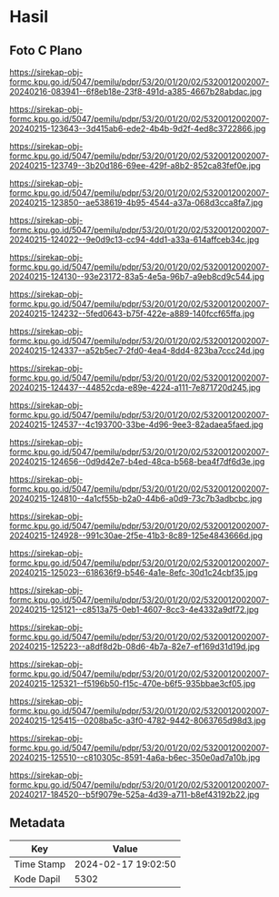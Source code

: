 # Hasil

## Foto C Plano

https://sirekap-obj-formc.kpu.go.id/5047/pemilu/pdpr/53/20/01/20/02/5320012002007-20240216-083941--6f8eb18e-23f8-491d-a385-4667b28abdac.jpg

https://sirekap-obj-formc.kpu.go.id/5047/pemilu/pdpr/53/20/01/20/02/5320012002007-20240215-123643--3d415ab6-ede2-4b4b-9d2f-4ed8c3722866.jpg

https://sirekap-obj-formc.kpu.go.id/5047/pemilu/pdpr/53/20/01/20/02/5320012002007-20240215-123749--3b20d186-69ee-429f-a8b2-852ca83fef0e.jpg

https://sirekap-obj-formc.kpu.go.id/5047/pemilu/pdpr/53/20/01/20/02/5320012002007-20240215-123850--ae538619-4b95-4544-a37a-068d3cca8fa7.jpg

https://sirekap-obj-formc.kpu.go.id/5047/pemilu/pdpr/53/20/01/20/02/5320012002007-20240215-124022--9e0d9c13-cc94-4dd1-a33a-614affceb34c.jpg

https://sirekap-obj-formc.kpu.go.id/5047/pemilu/pdpr/53/20/01/20/02/5320012002007-20240215-124130--93e23172-83a5-4e5a-96b7-a9eb8cd9c544.jpg

https://sirekap-obj-formc.kpu.go.id/5047/pemilu/pdpr/53/20/01/20/02/5320012002007-20240215-124232--5fed0643-b75f-422e-a889-140fccf65ffa.jpg

https://sirekap-obj-formc.kpu.go.id/5047/pemilu/pdpr/53/20/01/20/02/5320012002007-20240215-124337--a52b5ec7-2fd0-4ea4-8dd4-823ba7ccc24d.jpg

https://sirekap-obj-formc.kpu.go.id/5047/pemilu/pdpr/53/20/01/20/02/5320012002007-20240215-124437--44852cda-e89e-4224-a111-7e871720d245.jpg

https://sirekap-obj-formc.kpu.go.id/5047/pemilu/pdpr/53/20/01/20/02/5320012002007-20240215-124537--4c193700-33be-4d96-9ee3-82adaea5faed.jpg

https://sirekap-obj-formc.kpu.go.id/5047/pemilu/pdpr/53/20/01/20/02/5320012002007-20240215-124656--0d9d42e7-b4ed-48ca-b568-bea4f7df6d3e.jpg

https://sirekap-obj-formc.kpu.go.id/5047/pemilu/pdpr/53/20/01/20/02/5320012002007-20240215-124810--4a1cf55b-b2a0-44b6-a0d9-73c7b3adbcbc.jpg

https://sirekap-obj-formc.kpu.go.id/5047/pemilu/pdpr/53/20/01/20/02/5320012002007-20240215-124928--991c30ae-2f5e-41b3-8c89-125e4843666d.jpg

https://sirekap-obj-formc.kpu.go.id/5047/pemilu/pdpr/53/20/01/20/02/5320012002007-20240215-125023--618636f9-b546-4a1e-8efc-30d1c24cbf35.jpg

https://sirekap-obj-formc.kpu.go.id/5047/pemilu/pdpr/53/20/01/20/02/5320012002007-20240215-125121--c8513a75-0eb1-4607-8cc3-4e4332a9df72.jpg

https://sirekap-obj-formc.kpu.go.id/5047/pemilu/pdpr/53/20/01/20/02/5320012002007-20240215-125223--a8df8d2b-08d6-4b7a-82e7-ef169d31d19d.jpg

https://sirekap-obj-formc.kpu.go.id/5047/pemilu/pdpr/53/20/01/20/02/5320012002007-20240215-125321--f5196b50-f15c-470e-b6f5-935bbae3cf05.jpg

https://sirekap-obj-formc.kpu.go.id/5047/pemilu/pdpr/53/20/01/20/02/5320012002007-20240215-125415--0208ba5c-a3f0-4782-9442-8063765d98d3.jpg

https://sirekap-obj-formc.kpu.go.id/5047/pemilu/pdpr/53/20/01/20/02/5320012002007-20240215-125510--c810305c-8591-4a6a-b6ec-350e0ad7a10b.jpg

https://sirekap-obj-formc.kpu.go.id/5047/pemilu/pdpr/53/20/01/20/02/5320012002007-20240217-184520--b5f9079e-525a-4d39-a711-b8ef43192b22.jpg


## Metadata

| Key        | Value               |
| ---------- | ------------------- |
| Time Stamp | 2024-02-17 19:02:50 |
| Kode Dapil | 5302                |



